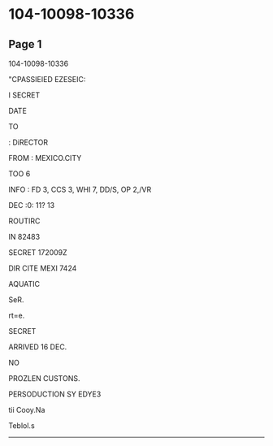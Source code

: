 # 104-10098-10336

## Page 1

104-10098-10336

"CPASSIEIED EZESEIC:

I SECRET

DATE

TO

: DiRECTOR

FROM : MEXICO.CITY

TOO 6

INFO : FD 3, CCS 3, WHI 7, DD/S, OP 2,/VR

DEC :0: 11? 13

ROUTIRC

IN 82483

SECRET 172009Z

DIR CITE MEXI 7424

AQUATIC

SeR.

rt=e.

SECRET

ARRIVED 16 DEC.

NO

PROZLEN CUSTONS.

PERSODUCTION SY EDYE3

tii Cooy.Na

Teblol.s

---

